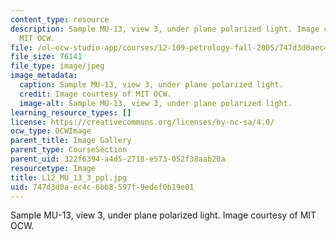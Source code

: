 ```yaml
---
content_type: resource
description: Sample MU-13, view 3, under plane polarized light. Image courtesy of
  MIT OCW.
file: /ol-ocw-studio-app/courses/12-109-petrology-fall-2005/747d3d0aec4c6bb8597f9edef0b19e01_L12_MU_13_3_ppl.jpg
file_size: 76141
file_type: image/jpeg
image_metadata:
  caption: Sample MU-13, view 3, under plane polarized light.
  credit: Image courtesy of MIT OCW.
  image-alt: Sample MU-13, view 3, under plane polarized light.
learning_resource_types: []
license: https://creativecommons.org/licenses/by-nc-sa/4.0/
ocw_type: OCWImage
parent_title: Image Gallery
parent_type: CourseSection
parent_uid: 322f6394-a4d5-2718-e573-052f38aab20a
resourcetype: Image
title: L12_MU_13_3_ppl.jpg
uid: 747d3d0a-ec4c-6bb8-597f-9edef0b19e01
---
```

Sample MU-13, view 3, under plane polarized light. Image courtesy of MIT OCW.